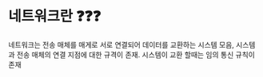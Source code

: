 # 네트워크란  :question::question::question:

네트워크는 전송 매체를 매게로 서로 연결되어 데이터를 교환하는 시스템 모음, 
시스템과 전송 매체의 연결 지점에 대한 규격이 존재. 시스템이 교환 할때는 임의 통신 규칙이 존재


